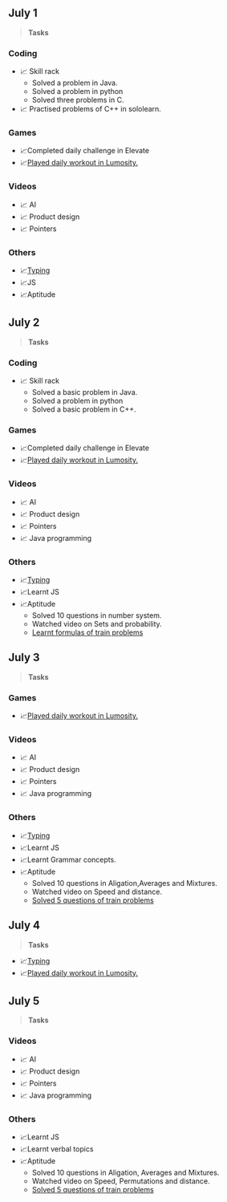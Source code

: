 ## July 1 ##
> **Tasks**
### Coding ###
- 📈 Skill rack
     - Solved a problem in Java.
     - Solved a problem in python
     - Solved three problems in C.
- 📈 Practised problems of C++ in sololearn.
### Games ###
- 📈Completed daily challenge in Elevate
- 📈[Played daily workout in Lumosity.](https://www.lumosity.com/app/v4/dashboard)
### Videos ###
- 📈 AI
- 📈 Product design
- 📈 Pointers
### Others ###
- 📈[Typing](keybr.com)
- 📈JS
- 📈Aptitude



## July 2 ##
> **Tasks**
### Coding ###
- 📈 Skill rack
     - Solved a basic problem in Java.
     - Solved a problem in python
     - Solved a basic problem in C++.
### Games ###
- 📈Completed daily challenge in Elevate
- 📈[Played daily workout in Lumosity.](https://www.lumosity.com/app/v4/dashboard)
### Videos ###
- 📈 AI
- 📈 Product design
- 📈 Pointers
- 📈 Java programming
### Others ###
- 📈[Typing](keybr.com)
- 📈Learnt JS
- 📈Aptitude
     - Solved 10 questions in number system.
     - Watched video on Sets and probability.
     - [Learnt formulas of train problems](https://www.indiabix.com/aptitude/problems-on-trains/formulas)

## July 3 ##
> **Tasks**
### Games ###
- 📈[Played daily workout in Lumosity.](https://www.lumosity.com/app/v4/dashboard)
### Videos ###
- 📈 AI
- 📈 Product design
- 📈 Pointers
- 📈 Java programming
### Others ###
- 📈[Typing](keybr.com)
- 📈Learnt JS
- 📈Learnt Grammar concepts.
- 📈Aptitude
     - Solved 10 questions in Aligation,Averages and Mixtures.
     - Watched video on Speed and distance.
     - [Solved 5 questions of train problems](https://www.indiabix.com/aptitude/problems-on-trains/)

## July 4 ##
> **Tasks**
- 📈[Typing](keybr.com)
- 📈[Played daily workout in Lumosity.](https://www.lumosity.com/app/v4/dashboard)


## July 5 ##
> **Tasks**
### Videos ###
- 📈 AI
- 📈 Product design
- 📈 Pointers
- 📈 Java programming
### Others ###
- 📈Learnt JS
- 📈Learnt verbal topics
- 📈Aptitude
     - Solved 10 questions in Aligation, Averages and Mixtures.
     - Watched video on Speed, Permutations and distance.    
     - [Solved 5 questions of train problems](https://www.indiabix.com/aptitude/problems-on-trains/038002)


